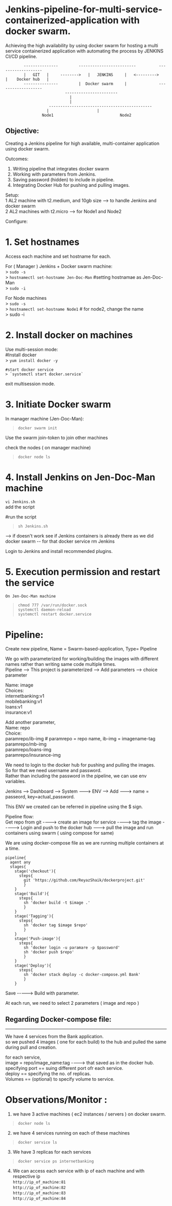 # Jenkins-pipeline-for-multi-service-containerized-application with docker swarm.
Achieving the high availability by using docker swarm for hosting a multi service containerized application with automating the process by JENKINS CI/CD pipeline.

```
		---------------			-------------------------	  	   -------------------
		|   GIT   |     -------->	|	JENKINS		|   <--------->	   |	Docker hub   |
		---------------			|  Docker swarm		|	           -------------------
						  -----------------------	   
							|
							|
				   ---------------------------------------------
				  |						|
				Node1				       	      Node2
```

Objective:
--------------
Creating a Jenkins pipeline for high available, multi-container application using docker swarm.

Outcomes:
  1. Writing pipeline that integrates docker swarm  
  2. Working with parameters from Jenkins.  
  3. Saving password (hidden) to include in pipeline.  
  4. Integrating Docker Hub for pushing and pulling images.   


Setup:  
	1 AL2 machine with t2.medium, and 10gb size   --> to handle Jenkins and docker swarm   
	2 AL2 machines with t2.micro 				--> for Node1 and Node2  


Configure:

# 1. Set hostnames   
  Access each machine and set hostname for each.

  For ( Manager ) Jenkins + Docker swarm machine:  
    > `sudo -s`  
    > `hostnamectl set-hostname Jen-Doc-Man`		#setting hostnamae as Jen-Doc-Man   
    > `sudo -i`  

  For Node machines  
    > `sudo -s`  
    > `hostnamectl set-hostname Node1`			# for node2, change the name  
    > sudo -i

# 2. Install docker on machines  
  Use multi-session mode:  
    #Install docker   
    > `yum install docker -y`

    #start docker service  
    > `systemctl start docker.service`  

  exit multisession mode.  

# 3. Initiate Docker swarm 
  In manager machine (Jen-Doc-Man):  
  > `docker swarm init`  
  
  Use the swarm join-token to join other machines  

  check the nodes ( on manager machine)  
  > `docker node ls`  

# 4. Install Jenkins on Jen-Doc-Man machine  
  `vi Jenkins.sh`  
  add the script  
  
  #run the script  
  > `sh Jenkins.sh`  

  --> if doesn't work see if Jenkins containers is already there as we did docker swarm -- for that docker service rm Jenkins  

  Login to Jenkins and install recommended plugins.  
  
# 5. Execution permission and restart the service  
    On Jen-Doc-Man machine  

  > `chmod 777 /var/run/docker.sock`  
  > `systemctl daemon-reload`  
  > `systemctl restart docker.service`  

	
# Pipeline:  
	
Create new pipeline, Name = Swarm-based-application, Type= Pipeline  

We go with parameterized for working/building the images with different names rather than writing same code multiple times.  
Pipeline --> This project is parameterized --> Add parameters --> choice parameter  

Name: image  
Choices:  
  internetbanking:v1  
  mobilebanking:v1  
  loans:v1  
  insurance:v1  

Add another parameter,  
Name: repo  
Choice:  
  paramrepo/ib-img  					# paramrepo = repo name, ib-img = imagename-tag  
  paramrepo/mb-img  
  paramrepo/loans-img  
  paramrepo/insurance-img  

We need to login to the docker hub for pushing and pulling the images.  
So for that we need username and password.  
Rather than including the password in the pipeline, we can use env variables.  

Jenkins --> Dashboard --> System ---> ENV --> Add ---> name = passeord, key=actual_password.  

This ENV we created can be referred in pipeline using the $ sign.  

Pipeline flow:  
  Get repo from git ----> create an image for service ----> tag the image -----> Login and push to the docker hub  ---> pull the image and run containers using swarm ( using compose for same)   
  
  We are using docker-compose file as we are running multiple containers at a time.  
```
pipeline{
  agent any
  stages{
    stage('checkout'){
      steps{ 
        git 'https://github.com/ReyazShaik/dockerproject.git'
        }
    }
    stage('Build'){
      steps{
        sh 'docker build -t $image .'
        }
    }
    stage('Tagging'){
      steps{
        sh 'docker tag $image $repo'
        }
    }
    stage('Push-image'){
      steps{ 
        sh 'docker login -u paramare -p $password'
        sh 'docker push $repo' 
        }
    }
    stage('Deploy'){
      steps{
        sh 'docker stack deploy -c docker-compose.yml Bank'
        }
    }

```

  Save -----> Build with parameter.  

  At each run, we need to select 2 parameters ( image and repo )  
  



## Regarding Docker-compose file:  
----------------------------------------------
  We have 4 services from the Bank application.  
  so we pushed 4 images ( one for each build) to the hub and pulled the same during pull and creation.  
  
  for each service,   
    image = repo/image_name:tag  ----> that saved as in the docker hub.  
    specifying port == suing different port ofr each service.  
    deploy == specifying the no. of replicas.  
    Volumes == (optional) to specify volume to service.  


# Observations/Monitor :  
		
1. we have 3 active machines ( ec2 instances / servers ) on docker swarm.  
  > `docker node ls`  
2. we have 4 services running on each of these machines  
  > `docker service ls`  
3. We have 3 replicas for each services  
  > `docker service ps internetbanking`  
4. We can access each service with ip of each machine and with respective ip  
 ` http://ip_of_machine:81  `    
 ` http://ip_of_machine:82  `  
  `http://ip_of_machine:83 `   
 ` http://ip_of_machine:84  `  
